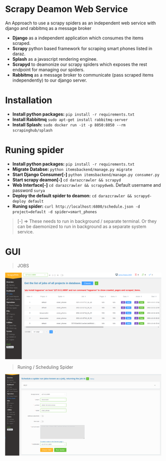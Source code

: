 # Scrapy Deamon Web Service
An Approach to use a scrapy spiders as an independent web service with django and rabbitmq as a message broker

- **Django** as a independent application which consumes the items scraped.
- **Scrapy** python based framework for scraping smart phones listed in daraz.
- **Splash** as a javascript rendering enginee.
- **Scrapyd** to deamonize our scrapy spiders which exposes the rest endpoint for managing our spiders. 
- **Rabbitmq** as a message broker to communicate (pass scraped items independently) to our django server.

# Installation
- **Install python packages:** ``pip install -r requirements.txt``
- **Install Rabbitmq** ``sudo apt-get install rabbitmq-server``
- **Install Splash:** ``sudo docker run -it -p 8050:8050 --rm scrapinghub/splash``

# Runing spider
- **Install python packages:** ``pip install -r requirements.txt``
- **Migrate Databse:** ``python itemsbackend/manage.py migrate``
- **Start Django Consumer[-]** ``python itemsbackend/manage.py consumer.py``
- **Start scrapy deamon[-]** ``cd darazcrawler && scrapyd``
- **Web Interface[-]** ``cd darazcrawler && scrapydweb``. Default username and password `surya`
- **Deploy the default spider to deamon:** ``cd darazcrawler && scrapyd-deploy default``
- **Runing spider:** ``curl http://localhost:6800/schedule.json -d project=default -d spider=smart_phones``


> [-] => These needs to run in background / separate terminal. Or they can be daemonized to run in background
 as a separate system service.

# GUI

> JOBS

![Jobs](./preview/1.png)

> Runing / Scheduling Spider

![Jobs](./preview/2.png)